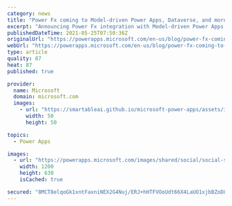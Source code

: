 ```yaml
---
category: news
title: "Power Fx coming to Model-driven Power Apps, Dataverse, and more"
excerpt: "Announcing Power Fx integration with Model-driven Power Apps commanding and Dataverse calculated columns and rollups.  We have also partnered with Acumatica to evaluate how Power Fx can be leveraged with the low code/no code experience they offer to their customers.  And finally we have an update on"
publishedDateTime: 2021-05-25T07:50:36Z
originalUrl: "https://powerapps.microsoft.com/en-us/blog/power-fx-coming-to-model-driven-power-apps-dataverse-and-more/"
webUrl: "https://powerapps.microsoft.com/en-us/blog/power-fx-coming-to-model-driven-power-apps-dataverse-and-more/"
type: article
quality: 87
heat: 87
published: true

provider:
  name: Microsoft
  domain: microsoft.com
  images:
    - url: "https://smartableai.github.io/microsoft-power-apps/assets/images/organizations/microsoft.com-50x50.jpg"
      width: 50
      height: 50

topics:
  - Power Apps

images:
  - url: "https://powerapps.microsoft.com/images/shared/social/social-share-post-ignite.png"
    width: 1200
    height: 630
    isCached: true

secured: "8MCT8elqoGk1xntFaxniNEX2G4Nuj/ERJ+hHTFVOoUdt66X4LaUO1xjbBZoD8DIXIWmhW4FiIlNIPvqujeZvMYkDubz9UhF5YlbT7MJbE9uORhqT2vXP2nSeaJPoX4aRiVDIHAjHF3NBPJrrK92BzdSjd6k61PtXXTvopYT1KnIevaPOVXnjE8Ku7roIUeeE5Czn+pKKxcst3c+FSxOTONZSjGxGzVFv1jxWFVT0vFnnpiZ75xkAtWT8j+OI81uW0Z+HgLER9jK/OOaZXTBv2TTHliCpamwXQaGUC/aPIhTlVg/gdf7nikbi1qnTiP85e9LUBO1tuv3YAXlEV4hLgh9DH/Dgo5bx7eA/fzO04Fs=;4nq1b23xP7VLvuyQz51+rA=="
---
```


